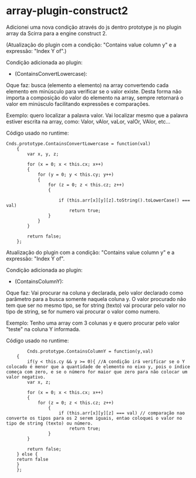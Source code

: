 # array-plugin-construct2
Adicionei uma nova condição através do js dentro prototype js no plugin array da Scirra para a engine construct 2.

(Atualização do plugin com a condição: "Contains value column y" e a expressão:  "Index Y of".)

Condição adicionada ao plugin:
- (ContainsConvertLowercase):

Oque faz: busca (elemento a elemento) na array convertendo cada elemento em minúsculo para verificar se o valor existe.
Desta forma não importa a composição do valor do elemento na array, sempre retornará o valor em minúsculo facilitando expressões e comparações.

Exemplo: quero localizar a palavra valor. Vai localizar mesmo que a palavra estiver escrita na array, como: Valor, vAlor, vaLor, valOr, VAlor, etc...

Código usado no runtime:
```
Cnds.prototype.ContainsConvertLowercase = function(val)
	{
		var x, y, z;
	  	
		for (x = 0; x < this.cx; x++)
		{
			for (y = 0; y < this.cy; y++)
			{
				for (z = 0; z < this.cz; z++)
				{
						
					if (this.arr[x][y][z].toString().toLowerCase() === val)
						return true;
				}
			}
		}
		
		return false;
	};
  ```
Atualização do plugin com a condição: "Contains value column y" e a expressão:  "Index Y of".

Condição adicionada ao plugin:
- (ContainsColumnY):

Oque faz: Vai procurar na coluna y declarada, pelo valor declarado como parâmetro para a busca somente naquela coluna y. O valor procurado não tem que ser no mesmo tipo, se for string (texto) vai procurar pelo valor no tipo de string, se for numero vai procurar o valor como numero.

Exemplo: Tenho uma array com 3 colunas y e quero procurar pelo valor "teste" na coluna Y informada.
  
Código usado no runtime:
```  
		Cnds.prototype.ContainsColumnY = function(y,val)
	{
		if(y < this.cy && y >= 0){ //A condição irá verificar se o Y colocado é menor que a quantidade de elemento no eixo y, pois o índice começa com zero, e se o número for maior que zero para não colocar um valor negativo.
		var x, z;
		
		for (x = 0; x < this.cx; x++)
		{
			for (z = 0; z < this.cz; z++)
				{
					if (this.arr[x][y][z] === val) // comparação nao converte os tipos para os 2 serem iguais, entao coloquei o valor no tipo de string (texto) ou número.
						return true;
				}
		}
		
		return false;
	} else {
	return false
	}
	};
``` 
